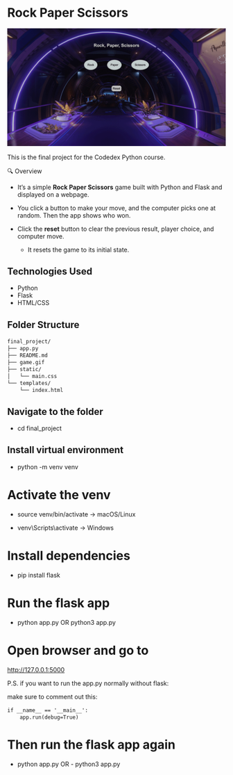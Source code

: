 
# Rock Paper Scissors

![Live Demo](game.gif)


This is the final project for the Codedex Python course.

🔍 Overview

- It’s a simple **Rock Paper Scissors** game built with Python and Flask and displayed on a webpage.

- You click a button to make your move, and the computer picks one at random. Then the app shows who won.
- Click the **reset** button to clear the previous result, player choice, and computer move.
    - It resets the game to its initial state. 



## Technologies Used

- Python
- Flask
- HTML/CSS

## Folder Structure

```text
final_project/
├── app.py
├── README.md
├── game.gif
├── static/
│   └── main.css
└── templates/
    └── index.html
```



## Navigate to the folder

- cd final_project


## Install virtual environment

- python -m venv venv


# Activate the venv

- source venv/bin/activate -> macOS/Linux

- venv\Scripts\activate -> Windows


# Install dependencies

- pip install flask


# Run the flask app

- python app.py  OR python3 app.py


# Open browser and go to

http://127.0.0.1:5000


P.S. if you want to run the app.py normally without flask:

make sure to comment out this:

```text
if __name__ == '__main__':
    app.run(debug=True)
```

# Then run the flask app again

- python app.py  OR  - python3 app.py
